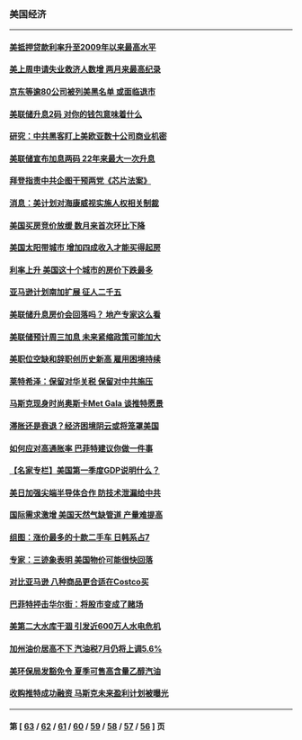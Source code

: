 ### 美国经济
---
#### [美抵押贷款利率升至2009年以来最高水平](../../pages/ncid1078158/n13728188.md) 
#### [美上周申请失业救济人数增 两月来最高纪录](../../pages/ncid1078158/n13727973.md) 
#### [京东等逾80公司被列美黑名单 或面临退市](../../pages/ncid1078158/n13727449.md) 
#### [美联储升息2码 对你的钱包意味着什么](../../pages/ncid1078158/n13727177.md) 
#### [研究：中共黑客盯上美欧亚数十公司商业机密](../../pages/ncid1078158/n13727250.md) 
#### [美联储宣布加息两码 22年来最大一次升息](../../pages/ncid1078158/n13727237.md) 
#### [拜登指责中共企图干预两党《芯片法案》](../../pages/ncid1078158/n13727200.md) 
#### [消息：美计划对海康威视实施人权相关制裁](../../pages/ncid1078158/n13727090.md) 
#### [美国买房竞价放缓 数月来首次环比下降](../../pages/ncid1078158/n13726763.md) 
#### [美国太阳带城市 增加四成收入才能买得起房](../../pages/ncid1078158/n13726739.md) 
#### [利率上升 美国这十个城市的房价下跌最多](../../pages/ncid1078158/n13726672.md) 
#### [亚马逊计划南加扩展 征人二千五](../../pages/ncid1078158/n13726609.md) 
#### [美联储升息房价会回落吗？ 地产专家这么看](../../pages/ncid1078158/n13726486.md) 
#### [美联储预计周三加息 未来紧缩政策可能加大](../../pages/ncid1078158/n13726509.md) 
#### [美职位空缺和辞职创历史新高 雇用困境持续](../../pages/ncid1078158/n13726480.md) 
#### [莱特希泽：保留对华关税 保留对中共施压](../../pages/ncid1078158/n13726477.md) 
#### [马斯克现身时尚奥斯卡Met Gala 谈推特愿景](../../pages/ncid1078158/n13726328.md) 
#### [滞胀还是衰退？经济困境阴云或将笼罩美国](../../pages/ncid1078158/n13726114.md) 
#### [如何应对高通胀率 巴菲特建议你做一件事](../../pages/ncid1078158/n13725711.md) 
#### [【名家专栏】美国第一季度GDP说明什么？](../../pages/ncid1078158/n13725561.md) 
#### [美日加强尖端半导体合作 防技术泄漏给中共](../../pages/ncid1078158/n13725683.md) 
#### [国际需求激增 美国天然气缺管道 产量难提高](../../pages/ncid1078158/n13725419.md) 
#### [组图：涨价最多的十款二手车 日韩系占7](../../pages/ncid1078158/n13721872.md) 
#### [专家：三迹象表明 美国物价可能很快回落](../../pages/ncid1078158/n13724887.md) 
#### [对比亚马逊 八种商品更合适在Costco买](../../pages/ncid1078158/n13722746.md) 
#### [巴菲特抨击华尔街：将股市变成了赌场](../../pages/ncid1078158/n13724368.md) 
#### [美第二大水库干涸 引发近600万人水电危机](../../pages/ncid1078158/n13724250.md) 
#### [加州油价居高不下 汽油税7月仍将上调5.6%](../../pages/ncid1078158/n13723753.md) 
#### [美环保局发豁免令 夏季可售高含量乙醇汽油](../../pages/ncid1078158/n13723630.md) 
#### [收购推特成功融资 马斯克未来盈利计划被曝光](../../pages/ncid1078158/n13723526.md) 

---
#### 第 [ [63](./63.md) / [62](./62.md) / [61](./61.md) / [60](./60.md) / [59](./59.md) / [58](./58.md) / [57](./57.md) / [56](./56.md) ] 页
